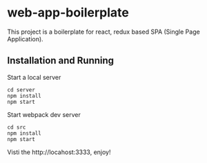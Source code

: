# web-app-boilerplate

This project is a boilerplate for react, redux based SPA (Single Page Application).

## Installation and Running

Start a local server

```
cd server
npm install 
npm start
```
Start webpack dev server

```
cd src
npm install
npm start
```

Visti the http://locahost:3333, enjoy! 

